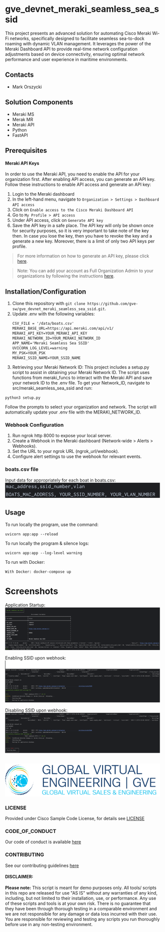 # gve_devnet_meraki_seamless_sea_ssid
This project presents an advanced solution for automating Cisco Meraki Wi-Fi networks, specifically 
designed to facilitate seamless sea-to-dock roaming with dynamic VLAN management. It leverages the 
power of the Meraki Dashboard API to provide real-time network configuration adjustments based on 
device connectivity, ensuring optimal network performance and user experience in maritime environments.

## Contacts
* Mark Orszycki

## Solution Components
* Meraki MS
* Merak MR
* Meraki API
* Python
* FastAPI


## Prerequisites
#### Meraki API Keys
In order to use the Meraki API, you need to enable the API for your organization first. After enabling API access, 
you can generate an API key. Follow these instructions to enable API access and generate an API key:
1. Login to the Meraki dashboard
2. In the left-hand menu, navigate to `Organization > Settings > Dashboard API access`
3. Click on `Enable access to the Cisco Meraki Dashboard API`
4. Go to `My Profile > API access`
5. Under API access, click on `Generate API key`
6. Save the API key in a safe place. The API key will only be shown once for security purposes, so it is very important to take note of the key then. In case you lose the key, then you have to revoke the key and a generate a new key. Moreover, there is a limit of only two API keys per profile.

> For more information on how to generate an API key, please click [here](https://developer.cisco.com/meraki/api-v1/#!authorization/authorization). 

> Note: You can add your account as Full Organization Admin to your organizations by following the instructions [here](https://documentation.meraki.com/General_Administration/Managing_Dashboard_Access/Managing_Dashboard_Administrators_and_Permissions).


## Installation/Configuration
1. Clone this repository with `git clone https://github.com/gve-sw/gve_devnet_meraki_seamless_sea_ssid.git`.
2. Update .env with the following variables:
    ```script
    CSV_FILE = '/data/boats.csv'
    MERAKI_BASE_URL=https://api.meraki.com/api/v1/
    MERAKI_API_KEY=YOUR_MERAKI_API_KEY
    MERAKI_NETWORK_ID=YOUR_MERAKI_NETWORK_ID
    APP_NAME='Meraki Seamless Sea SSID'
    UVICORN_LOG_LEVEL=warning
    MY_PSK=YOUR_PSK
    MERAKI_SSID_NAME=YOUR_SSID_NAME
    ```
3. Retrieving your Meraki Network ID:
This project includes a setup.py script to assist in obtaining your Meraki Network ID. The script uses 
functions from meraki_funcs to interact with the Meraki API and save your network ID to the .env file.
To get your Network_ID, navigate to src/meraki_seamless_sea_ssid and run:
```script
python3 setup.py
```
Follow the prompts to select your organization and network.
The script will automatically update your .env file with the MERAKI_NETWORK_ID.

### Webhook Configuration
1. Run ngrok http 8000 to expose your local server.
2. Create a Webhook in the Meraki dashboard (Network-wide > Alerts > Webhooks).
3. Set the URL to your ngrok URL (ngrok_url/webhook). 
4. Configure alert settings to use the webhook for relevant events.

### boats.csv file
Input data for appropriately for each boat in boats.csv:
![/IMAGES/boats_csv.png](/IMAGES/boats_csv.png)<br>

## Usage
To run locally the program, use the command:
```script
uvicorn app:app --reload
```

To run locally the program & silence logs:
```script
uvicorn app:app --log-level warning
```

To run with Docker:
```script
With Docker: docker-compose up
```

# Screenshots
Application Startup:
![/IMAGES/app_startup.png](/IMAGES/app_startup.png)<br>

Enabling SSID upon webhook:
![/IMAGES/enable_ssid.png](/IMAGES/enable_ssid.png)<br>

Disabling SSID upon webhook:
![/IMAGES/disable_ssid.png](/IMAGES/disable_ssid.png)<br><br>

![/IMAGES/0image.png](/IMAGES/0image.png)


### LICENSE

Provided under Cisco Sample Code License, for details see [LICENSE](LICENSE.md)

### CODE_OF_CONDUCT

Our code of conduct is available [here](CODE_OF_CONDUCT.md)

### CONTRIBUTING

See our contributing guidelines [here](CONTRIBUTING.md)

#### DISCLAIMER:
<b>Please note:</b> This script is meant for demo purposes only. All tools/ scripts in this repo are released for use "AS IS" without any warranties of any kind, including, but not limited to their installation, use, or performance. Any use of these scripts and tools is at your own risk. There is no guarantee that they have been through thorough testing in a comparable environment and we are not responsible for any damage or data loss incurred with their use.
You are responsible for reviewing and testing any scripts you run thoroughly before use in any non-testing environment.